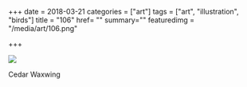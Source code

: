 +++
date = 2018-03-21
categories = ["art"]
tags = ["art", "illustration", "birds"]
title = "106"
href= ""
summary=""
featuredimg = "/media/art/106.png"

+++

<img src="/media/art/106.png" />

Cedar Waxwing
